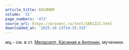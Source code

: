 ```yaml
---
article_title: КАСИНИЯ
volume: '31'
page_numbers: '473'
source_url: https://pravenc.ru/text/1681221.html
downloaded_at: '2025-10-13T14:25:33Z'
---
```


мц.- см. в ст. [Меласипп, Касиния и Антонин](<https://pravenc.ru/text/Меласипп  Касиния и Антонин.html>), мученики.
